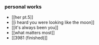 ### personal works
- [[her pt.5]]
- [[i heard you were looking like the moon]]
- [[it's always been you]]
- [[what matters most]] 
- [[3981 (finished)]]